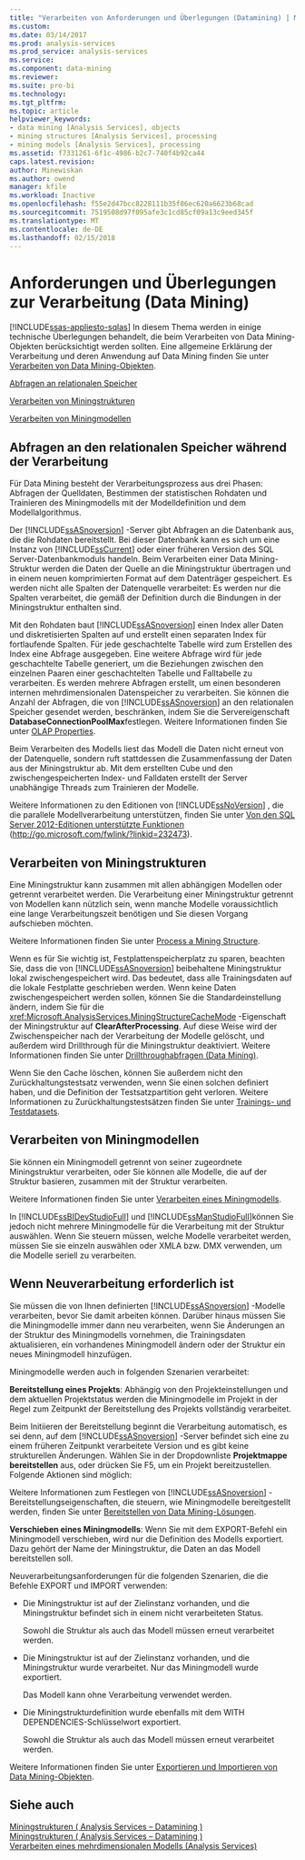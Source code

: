 ```yaml
---
title: "Verarbeiten von Anforderungen und Überlegungen (Datamining) | Microsoft Docs"
ms.custom: 
ms.date: 03/14/2017
ms.prod: analysis-services
ms.prod_service: analysis-services
ms.service: 
ms.component: data-mining
ms.reviewer: 
ms.suite: pro-bi
ms.technology: 
ms.tgt_pltfrm: 
ms.topic: article
helpviewer_keywords:
- data mining [Analysis Services], objects
- mining structures [Analysis Services], processing
- mining models [Analysis Services], processing
ms.assetid: f7331261-6f1c-4986-b2c7-740f4b92ca44
caps.latest.revision: 
author: Minewiskan
ms.author: owend
manager: kfile
ms.workload: Inactive
ms.openlocfilehash: f55e2d47bcc8228111b35f86ec620a6623b68cad
ms.sourcegitcommit: 7519508d97f095afe3c1cd85cf09a13c9eed345f
ms.translationtype: MT
ms.contentlocale: de-DE
ms.lasthandoff: 02/15/2018
---
```

# <a name="processing-requirements-and-considerations-data-mining"></a>Anforderungen und Überlegungen zur Verarbeitung (Data Mining)
[!INCLUDE[ssas-appliesto-sqlas](../../includes/ssas-appliesto-sqlas.md)]
In diesem Thema werden in einige technische Überlegungen behandelt, die beim Verarbeiten von Data Mining-Objekten berücksichtigt werden sollten. Eine allgemeine Erklärung der Verarbeitung und deren Anwendung auf Data Mining finden Sie unter [Verarbeiten von Data Mining-Objekten](../../analysis-services/data-mining/processing-data-mining-objects.md).  
  
 [Abfragen an relationalen Speicher](#bkmk_QueryReqs)  
  
 [Verarbeiten von Miningstrukturen](#bkmk_ProcessStructures)  
  
 [Verarbeiten von Miningmodellen](#bkmk_ProcessModels)  
  
##  <a name="bkmk_QueryReqs"></a> Abfragen an den relationalen Speicher während der Verarbeitung  
 Für Data Mining besteht der Verarbeitungsprozess aus drei Phasen: Abfragen der Quelldaten, Bestimmen der statistischen Rohdaten und Trainieren des Miningmodells mit der Modelldefinition und dem Modellalgorithmus.  
  
 Der [!INCLUDE[ssASnoversion](../../includes/ssasnoversion-md.md)] -Server gibt Abfragen an die Datenbank aus, die die Rohdaten bereitstellt. Bei dieser Datenbank kann es sich um eine Instanz von [!INCLUDE[ssCurrent](../../includes/sscurrent-md.md)] oder einer früheren Version des SQL Server-Datenbankmoduls handeln. Beim Verarbeiten einer Data Mining-Struktur werden die Daten der Quelle an die Miningstruktur übertragen und in einem neuen komprimierten Format auf dem Datenträger gespeichert. Es werden nicht alle Spalten der Datenquelle verarbeitet: Es werden nur die Spalten verarbeitet, die gemäß der Definition durch die Bindungen in der Miningstruktur enthalten sind.  
  
 Mit den Rohdaten baut [!INCLUDE[ssASnoversion](../../includes/ssasnoversion-md.md)] einen Index aller Daten und diskretisierten Spalten auf und erstellt einen separaten Index für fortlaufende Spalten. Für jede geschachtelte Tabelle wird zum Erstellen des Index eine Abfrage ausgegeben. Eine weitere Abfrage wird für jede geschachtelte Tabelle generiert, um die Beziehungen zwischen den einzelnen Paaren einer geschachtelten Tabelle und Falltabelle zu verarbeiten. Es werden mehrere Abfragen erstellt, um einen besonderen internen mehrdimensionalen Datenspeicher zu verarbeiten. Sie können die Anzahl der Abfragen, die von [!INCLUDE[ssASnoversion](../../includes/ssasnoversion-md.md)] an den relationalen Speicher gesendet werden, beschränken, indem Sie die Servereigenschaft **DatabaseConnectionPoolMax**festlegen. Weitere Informationen finden Sie unter [OLAP Properties](../../analysis-services/server-properties/olap-properties.md).  
  
 Beim Verarbeiten des Modells liest das Modell die Daten nicht erneut von der Datenquelle, sondern ruft stattdessen die Zusammenfassung der Daten aus der Miningstruktur ab. Mit dem erstellten Cube und den zwischengespeicherten Index- und Falldaten erstellt der Server unabhängige Threads zum Trainieren der Modelle.  
  
 Weitere Informationen zu den Editionen von [!INCLUDE[ssNoVersion](../../includes/ssnoversion-md.md)] , die die parallele Modellverarbeitung unterstützen, finden Sie unter [Von den SQL Server 2012-Editionen unterstützte Funktionen](http://go.microsoft.com/fwlink/?linkid=232473) (http://go.microsoft.com/fwlink/?linkid=232473).  
  
##  <a name="bkmk_ProcessStructures"></a> Verarbeiten von Miningstrukturen  
 Eine Miningstruktur kann zusammen mit allen abhängigen Modellen oder getrennt verarbeitet werden. Die Verarbeitung einer Miningstruktur getrennt von Modellen kann nützlich sein, wenn manche Modelle voraussichtlich eine lange Verarbeitungszeit benötigen und Sie diesen Vorgang aufschieben möchten.  
  
 Weitere Informationen finden Sie unter [Process a Mining Structure](../../analysis-services/data-mining/process-a-mining-structure.md).  
  
 Wenn es für Sie wichtig ist, Festplattenspeicherplatz zu sparen, beachten Sie, dass die von [!INCLUDE[ssASnoversion](../../includes/ssasnoversion-md.md)] beibehaltene Miningstruktur lokal zwischengespeichert wird. Das bedeutet, dass alle Trainingsdaten auf die lokale Festplatte geschrieben werden. Wenn keine Daten zwischengespeichert werden sollen, können Sie die Standardeinstellung ändern, indem Sie für die <xref:Microsoft.AnalysisServices.MiningStructureCacheMode> -Eigenschaft der Miningstruktur auf **ClearAfterProcessing**. Auf diese Weise wird der Zwischenspeicher nach der Verarbeitung der Modelle gelöscht, und außerdem wird Drillthrough für die Miningstruktur deaktiviert. Weitere Informationen finden Sie unter [Drillthroughabfragen &#40;Data Mining&#41;](../../analysis-services/data-mining/drillthrough-queries-data-mining.md).  
  
 Wenn Sie den Cache löschen, können Sie außerdem nicht den Zurückhaltungstestsatz verwenden, wenn Sie einen solchen definiert haben, und die Definition der Testsatzpartition geht verloren. Weitere Informationen zu Zurückhaltungstestsätzen finden Sie unter [Trainings- und Testdatasets](../../analysis-services/data-mining/training-and-testing-data-sets.md).  
  
##  <a name="bkmk_ProcessModels"></a> Verarbeiten von Miningmodellen  
 Sie können ein Miningmodell getrennt von seiner zugeordnete Miningstruktur verarbeiten, oder Sie können alle Modelle, die auf der Struktur basieren, zusammen mit der Struktur verarbeiten.  
  
 Weitere Informationen finden Sie unter [Verarbeiten eines Miningmodells](../../analysis-services/data-mining/process-a-mining-model.md).  
  
 In [!INCLUDE[ssBIDevStudioFull](../../includes/ssbidevstudiofull-md.md)] und [!INCLUDE[ssManStudioFull](../../includes/ssmanstudiofull-md.md)]können Sie jedoch nicht mehrere Miningmodelle für die Verarbeitung mit der Struktur auswählen. Wenn Sie steuern müssen, welche Modelle verarbeitet werden, müssen Sie sie einzeln auswählen oder XMLA bzw. DMX verwenden, um die Modelle seriell zu verarbeiten.  
  
## <a name="when-reprocessing-is-required"></a>Wenn Neuverarbeitung erforderlich ist  
 Sie müssen die von Ihnen definierten [!INCLUDE[ssASnoversion](../../includes/ssasnoversion-md.md)] -Modelle verarbeiten, bevor Sie damit arbeiten können. Darüber hinaus müssen Sie die Miningmodelle immer dann neu verarbeiten, wenn Sie Änderungen an der Struktur des Miningmodells vornehmen, die Trainingsdaten aktualisieren, ein vorhandenes Miningmodell ändern oder der Struktur ein neues Miningmodell hinzufügen.  
  
 Miningmodelle werden auch in folgenden Szenarien verarbeitet:  
  
 **Bereitstellung eines Projekts**: Abhängig von den Projekteinstellungen und dem aktuellen Projektstatus werden die Miningmodelle im Projekt in der Regel zum Zeitpunkt der Bereitstellung des Projekts vollständig verarbeitet.  
  
 Beim Initiieren der Bereitstellung beginnt die Verarbeitung automatisch, es sei denn, auf dem [!INCLUDE[ssASnoversion](../../includes/ssasnoversion-md.md)] -Server befindet sich eine zu einem früheren Zeitpunkt verarbeitete Version und es gibt keine strukturellen Änderungen. Wählen Sie in der Dropdownliste **Projektmappe bereitstellen** aus, oder drücken Sie F5, um ein Projekt bereitzustellen. Folgende Aktionen sind möglich:  
  
 Weitere Informationen zum Festlegen von [!INCLUDE[ssASnoversion](../../includes/ssasnoversion-md.md)] -Bereitstellungseigenschaften, die steuern, wie Miningmodelle bereitgestellt werden, finden Sie unter [Bereitstellen von Data Mining-Lösungen](../../analysis-services/data-mining/deployment-of-data-mining-solutions.md).  
  
 **Verschieben eines Miningmodells**: Wenn Sie mit dem EXPORT-Befehl ein Miningmodell verschieben, wird nur die Definition des Modells exportiert. Dazu gehört der Name der Miningstruktur, die Daten an das Modell bereitstellen soll.  
  
 Neuverarbeitungsanforderungen für die folgenden Szenarien, die die Befehle EXPORT und IMPORT verwenden:  
  
-   Die Miningstruktur ist auf der Zielinstanz vorhanden, und die Miningstruktur befindet sich in einem nicht verarbeiteten Status.  
  
     Sowohl die Struktur als auch das Modell müssen erneut verarbeitet werden.  
  
-   Die Miningstruktur ist auf der Zielinstanz vorhanden, und die Miningstruktur wurde verarbeitet. Nur das Miningmodell wurde exportiert.  
  
     Das Modell kann ohne Verarbeitung verwendet werden.  
  
-   Die Miningstrukturdefinition wurde ebenfalls mit dem WITH DEPENDENCIES-Schlüsselwort exportiert.  
  
     Sowohl die Struktur als auch das Modell müssen erneut verarbeitet werden.  
  
 Weitere Informationen finden Sie unter [Exportieren und Importieren von Data Mining-Objekten](../../analysis-services/data-mining/export-and-import-data-mining-objects.md).  
  
## <a name="see-also"></a>Siehe auch  
 [Miningstrukturen &#40; Analysis Services – Datamining &#41;](../../analysis-services/data-mining/mining-structures-analysis-services-data-mining.md)   
 [Miningstrukturen &#40; Analysis Services – Datamining &#41;](../../analysis-services/data-mining/mining-structures-analysis-services-data-mining.md)   
 [Verarbeiten eines mehrdimensionalen Modells &#40;Analysis Services&#41;](../../analysis-services/multidimensional-models/processing-a-multidimensional-model-analysis-services.md)  
  
  
